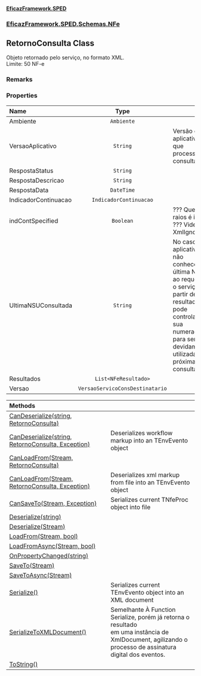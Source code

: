 #### [EficazFramework.SPED](EficazFrameworkSPED.md 'EficazFramework SPED')
### [EficazFramework.SPED.Schemas.NFe](EficazFramework.SPED.Schemas.NFe.md 'EficazFramework.SPED.Schemas.NFe')

## RetornoConsulta Class

Objeto retornado pelo serviço, no formato XML.  
Limite: 50 NF-e

### Remarks
### Properties

| Name | Type | |
| :--- | :---: | :--- |
| Ambiente | `Ambiente` |  |
| VersaoAplicativo | `String` | Versão do aplicativo que processou a consulta |
| RespostaStatus | `String` |  |
| RespostaDescricao | `String` |  |
| RespostaData | `DateTime` |  |
| IndicadorContinuacao | `IndicadorContinuacao` |  |
| indContSpecified | `Boolean` | ??? Que raios é isso ???            Vide XmlIgnore |
| UltimaNSUConsultada | `String` | No caso do aplicativo não conhecer a última NSU ao requerer o serviço,            à partir deste resultado ele pode controlar sua numeração para ser            devidamente utilizada na próxima consulta. |
| Resultados | `List<NFeResultado>` |  |
| Versao | `VersaoServicoConsDestinatario` |  |

| Methods | |
| :--- | :--- |
| [CanDeserialize(string, RetornoConsulta)](EficazFramework.SPED.Schemas.NFe/RetornoConsulta/CanDeserialize(string,RetornoConsulta).md 'EficazFramework.SPED.Schemas.NFe.RetornoConsulta.CanDeserialize(string, EficazFramework.SPED.Schemas.NFe.RetornoConsulta)') | |
| [CanDeserialize(string, RetornoConsulta, Exception)](EficazFramework.SPED.Schemas.NFe/RetornoConsulta/CanDeserialize(string,RetornoConsulta,Exception).md 'EficazFramework.SPED.Schemas.NFe.RetornoConsulta.CanDeserialize(string, EficazFramework.SPED.Schemas.NFe.RetornoConsulta, System.Exception)') | Deserializes workflow markup into an TEnvEvento object |
| [CanLoadFrom(Stream, RetornoConsulta)](EficazFramework.SPED.Schemas.NFe/RetornoConsulta/CanLoadFrom(Stream,RetornoConsulta).md 'EficazFramework.SPED.Schemas.NFe.RetornoConsulta.CanLoadFrom(System.IO.Stream, EficazFramework.SPED.Schemas.NFe.RetornoConsulta)') | |
| [CanLoadFrom(Stream, RetornoConsulta, Exception)](EficazFramework.SPED.Schemas.NFe/RetornoConsulta/CanLoadFrom(Stream,RetornoConsulta,Exception).md 'EficazFramework.SPED.Schemas.NFe.RetornoConsulta.CanLoadFrom(System.IO.Stream, EficazFramework.SPED.Schemas.NFe.RetornoConsulta, System.Exception)') | Deserializes xml markup from file into an TEnvEvento object |
| [CanSaveTo(Stream, Exception)](EficazFramework.SPED.Schemas.NFe/RetornoConsulta/CanSaveTo(Stream,Exception).md 'EficazFramework.SPED.Schemas.NFe.RetornoConsulta.CanSaveTo(System.IO.Stream, System.Exception)') | Serializes current TNfeProc object into file |
| [Deserialize(string)](EficazFramework.SPED.Schemas.NFe/RetornoConsulta/Deserialize(string).md 'EficazFramework.SPED.Schemas.NFe.RetornoConsulta.Deserialize(string)') | |
| [Deserialize(Stream)](EficazFramework.SPED.Schemas.NFe/RetornoConsulta/Deserialize(Stream).md 'EficazFramework.SPED.Schemas.NFe.RetornoConsulta.Deserialize(System.IO.Stream)') | |
| [LoadFrom(Stream, bool)](EficazFramework.SPED.Schemas.NFe/RetornoConsulta/LoadFrom(Stream,bool).md 'EficazFramework.SPED.Schemas.NFe.RetornoConsulta.LoadFrom(System.IO.Stream, bool)') | |
| [LoadFromAsync(Stream, bool)](EficazFramework.SPED.Schemas.NFe/RetornoConsulta/LoadFromAsync(Stream,bool).md 'EficazFramework.SPED.Schemas.NFe.RetornoConsulta.LoadFromAsync(System.IO.Stream, bool)') | |
| [OnPropertyChanged(string)](EficazFramework.SPED.Schemas.NFe/RetornoConsulta/OnPropertyChanged(string).md 'EficazFramework.SPED.Schemas.NFe.RetornoConsulta.OnPropertyChanged(string)') | |
| [SaveTo(Stream)](EficazFramework.SPED.Schemas.NFe/RetornoConsulta/SaveTo(Stream).md 'EficazFramework.SPED.Schemas.NFe.RetornoConsulta.SaveTo(System.IO.Stream)') | |
| [SaveToAsync(Stream)](EficazFramework.SPED.Schemas.NFe/RetornoConsulta/SaveToAsync(Stream).md 'EficazFramework.SPED.Schemas.NFe.RetornoConsulta.SaveToAsync(System.IO.Stream)') | |
| [Serialize()](EficazFramework.SPED.Schemas.NFe/RetornoConsulta/Serialize().md 'EficazFramework.SPED.Schemas.NFe.RetornoConsulta.Serialize()') | Serializes current TEnvEvento object into an XML document |
| [SerializeToXMLDocument()](EficazFramework.SPED.Schemas.NFe/RetornoConsulta/SerializeToXMLDocument().md 'EficazFramework.SPED.Schemas.NFe.RetornoConsulta.SerializeToXMLDocument()') | Semelhante À Function Serialize, porém já retorna o resultado<br/>em uma instância de XmlDocument, agilizando o processo de assinatura<br/>digital dos eventos. |
| [ToString()](EficazFramework.SPED.Schemas.NFe/RetornoConsulta/ToString().md 'EficazFramework.SPED.Schemas.NFe.RetornoConsulta.ToString()') | |
